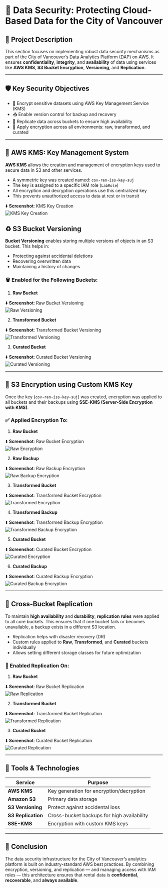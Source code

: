 # 🔐 Data Security: Protecting Cloud-Based Data for the City of Vancouver

## 📘 Project Description

This section focuses on implementing robust data security mechanisms as part of the City of Vancouver’s Data Analytics Platform (DAP) on AWS. It ensures **confidentiality**, **integrity**, and **availability** of data using services like **AWS KMS**, **S3 Bucket Encryption**, **Versioning**, and **Replication**.

---

## 🛡️ Key Security Objectives

- 🔑 Encrypt sensitive datasets using AWS Key Management Service (KMS)
- 📥 Enable version control for backup and recovery
- 🔁 Replicate data across buckets to ensure high availability
- 🔐 Apply encryption across all environments: raw, transformed, and curated

---

## 🔑 AWS KMS: Key Management System

**AWS KMS** allows the creation and management of encryption keys used to secure data in S3 and other services.

- A symmetric key was created named: `cov-ren-iss-key-suj`
- The key is assigned to a specific IAM role (`LabRole`)
- All encryption and decryption operations use this centralized key
- This prevents unauthorized access to data at rest or in transit

⬇️ **Screenshot**: KMS Key Creation  
![KMS Key Creation](./Screen-Shots/kms_key_creation.png)

## ♻️ S3 Bucket Versioning

**Bucket Versioning** enables storing multiple versions of objects in an S3 bucket. This helps in:

- Protecting against accidental deletions  
- Recovering overwritten data  
- Maintaining a history of changes  

### 🪣 Enabled for the Following Buckets:

1. **Raw Bucket**

⬇️ **Screenshot**: Raw Bucket Versioning  
![Raw Versioning](./Screen-Shots/raw_versioning.png)

2. **Transformed Bucket**

⬇️ **Screenshot**: Transformed Bucket Versioning  
![Transformed Versioning](./Screen-Shots/transformed_versioning.png)

3. **Curated Bucket**

⬇️ **Screenshot**: Curated Bucket Versioning  
![Curated Versioning](./Screen-Shots/curated_versioning.png)

---

## 🔐 S3 Encryption using Custom KMS Key

Once the key (`cov-ren-iss-key-suj`) was created, encryption was applied to all buckets and their backups using **SSE-KMS (Server-Side Encryption with KMS)**.

### ✅ Applied Encryption To:

1. **Raw Bucket**

⬇️ **Screenshot**: Raw Bucket Encryption  
![Raw Encryption](./Screen-Shots/raw_encryption.png)

2. **Raw Backup**

⬇️ **Screenshot**: Raw Backup Encryption  
![Raw Backup Encryption](./Screen-Shots/raw_backup_encryption.png)

3. **Transformed Bucket**

⬇️ **Screenshot**: Transformed Bucket Encryption  
![Transformed Encryption](./Screen-Shots/transformed_encryption.png)

4. **Transformed Backup**

⬇️ **Screenshot**: Transformed Backup Encryption  
![Transformed Backup Encryption](./Screen-Shots/transformed_backup_encryption.png)

5. **Curated Bucket**

⬇️ **Screenshot**: Curated Bucket Encryption  
![Curated Encryption](./Screen-Shots/curated_encryption.png)

6. **Curated Backup**

⬇️ **Screenshot**: Curated Backup Encryption  
![Curated Backup Encryption](./Screen-Shots/curated_backup_encryption.png)

---

## 🔁 Cross-Bucket Replication

To maintain **high availability** and **durability**, **replication rules** were applied to all core buckets. This ensures that if one bucket fails or becomes unavailable, a backup exists in a different S3 location.

- Replication helps with disaster recovery (DR)  
- Custom rules applied to **Raw**, **Transformed**, and **Curated** buckets individually  
- Allows setting different storage classes for future optimization  

### 🔁 Enabled Replication On:

1. **Raw Bucket**

⬇️ **Screenshot**: Raw Bucket Replication  
![Raw Replication](./Screen-Shots/raw_replication.png)

2. **Transformed Bucket**

⬇️ **Screenshot**: Transformed Bucket Replication  
![Transformed Replication](./Screen-Shots/transformed_replication.png)

3. **Curated Bucket**

⬇️ **Screenshot**: Curated Bucket Replication  
![Curated Replication](./Screen-Shots/curated_replication.png)

---

## 🧰 Tools & Technologies

| Service             | Purpose                                      |
|---------------------|----------------------------------------------|
| **AWS KMS**         | Key generation for encryption/decryption     |
| **Amazon S3**       | Primary data storage                         |
| **S3 Versioning**   | Protect against accidental loss              |
| **S3 Replication**  | Cross-bucket backups for high availability   |
| **SSE-KMS**         | Encryption with custom KMS keys              |

---

## 📌 Conclusion

The data security infrastructure for the City of Vancouver’s analytics platform is built on industry-standard AWS best practices. By combining encryption, versioning, and replication — and managing access with IAM roles — this architecture ensures that rental data is **confidential**, **recoverable**, and **always available**.

